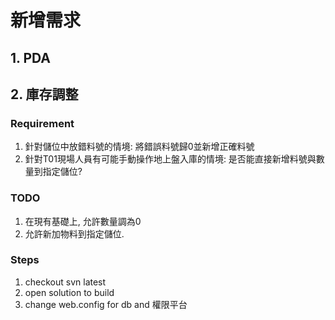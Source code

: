 # 新增需求
## 1. PDA



## 2. 庫存調整

### Requirement

1. 針對儲位中放錯料號的情境: 將錯誤料號歸0並新增正確料號
1. 針對T01現場人員有可能手動操作地上盤入庫的情境: 是否能直接新增料號與數量到指定儲位?

### TODO

1. 在現有基礎上, 允許數量調為0
2. 允許新加物料到指定儲位.


### Steps

1. checkout svn latest 
1. open solution to build
1. change web.config for db and 權限平台 

